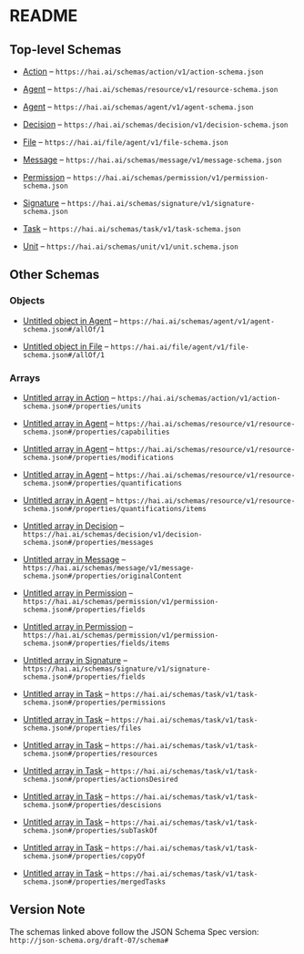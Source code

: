 # README

## Top-level Schemas

*   [Action](./action.md "General type of actions a resource or agent can take, and a set of things that can happen to a resource or agent") – `https://hai.ai/schemas/action/v1/action-schema.json`

*   [Agent](./resource.md "General schema for stateful resources") – `https://hai.ai/schemas/resource/v1/resource-schema.json`

*   [Agent](./agent.md "General schema for human, hybrid, and AI agents") – `https://hai.ai/schemas/agent/v1/agent-schema.json`

*   [Decision](./decision.md "descision is a log message of version changes, actions or edits, verified with a signature") – `https://hai.ai/schemas/decision/v1/decision-schema.json`

*   [File](./files.md "General resource for a file, document not in JACS") – `https://hai.ai/file/agent/v1/file-schema.json`

*   [Message](./message.md "A signed, immutable message from a user") – `https://hai.ai/schemas/message/v1/message-schema.json`

*   [Permission](./permission.md "Provides agents access to fields for reading, writing, signing, and amdin") – `https://hai.ai/schemas/permission/v1/permission-schema.json`

*   [Signature](./signature.md "Proof of signature, meant to be embedded in other documents") – `https://hai.ai/schemas/signature/v1/signature-schema.json`

*   [Task](./task.md "General schema for a task") – `https://hai.ai/schemas/task/v1/task-schema.json`

*   [Unit](./unit.md "Labels for quantitative values") – `https://hai.ai/schemas/unit/v1/unit.schema.json`

## Other Schemas

### Objects

*   [Untitled object in Agent](./agent-allof-1.md) – `https://hai.ai/schemas/agent/v1/agent-schema.json#/allOf/1`

*   [Untitled object in File](./files-allof-1.md) – `https://hai.ai/file/agent/v1/file-schema.json#/allOf/1`

### Arrays

*   [Untitled array in Action](./action-properties-units.md "units that can be modified") – `https://hai.ai/schemas/action/v1/action-schema.json#/properties/units`

*   [Untitled array in Agent](./resource-properties-capabilities.md) – `https://hai.ai/schemas/resource/v1/resource-schema.json#/properties/capabilities`

*   [Untitled array in Agent](./resource-properties-modifications.md) – `https://hai.ai/schemas/resource/v1/resource-schema.json#/properties/modifications`

*   [Untitled array in Agent](./resource-properties-quantifications.md "array of quantitative units defining the resource") – `https://hai.ai/schemas/resource/v1/resource-schema.json#/properties/quantifications`

*   [Untitled array in Agent](./resource-properties-quantifications-items.md) – `https://hai.ai/schemas/resource/v1/resource-schema.json#/properties/quantifications/items`

*   [Untitled array in Decision](./decision-properties-messages.md) – `https://hai.ai/schemas/decision/v1/decision-schema.json#/properties/messages`

*   [Untitled array in Message](./message-properties-originalcontent.md) – `https://hai.ai/schemas/message/v1/message-schema.json#/properties/originalContent`

*   [Untitled array in Permission](./permission-properties-fields.md "array of fields for specific permissions") – `https://hai.ai/schemas/permission/v1/permission-schema.json#/properties/fields`

*   [Untitled array in Permission](./permission-properties-fields-items.md) – `https://hai.ai/schemas/permission/v1/permission-schema.json#/properties/fields/items`

*   [Untitled array in Signature](./signature-properties-fields.md "what fields from document were used to generate signature") – `https://hai.ai/schemas/signature/v1/signature-schema.json#/properties/fields`

*   [Untitled array in Task](./task-properties-permissions.md) – `https://hai.ai/schemas/task/v1/task-schema.json#/properties/permissions`

*   [Untitled array in Task](./task-properties-files.md) – `https://hai.ai/schemas/task/v1/task-schema.json#/properties/files`

*   [Untitled array in Task](./task-properties-resources.md) – `https://hai.ai/schemas/task/v1/task-schema.json#/properties/resources`

*   [Untitled array in Task](./task-properties-actionsdesired.md) – `https://hai.ai/schemas/task/v1/task-schema.json#/properties/actionsDesired`

*   [Untitled array in Task](./task-properties-descisions.md) – `https://hai.ai/schemas/task/v1/task-schema.json#/properties/descisions`

*   [Untitled array in Task](./task-properties-subtaskof.md) – `https://hai.ai/schemas/task/v1/task-schema.json#/properties/subTaskOf`

*   [Untitled array in Task](./task-properties-copyof.md) – `https://hai.ai/schemas/task/v1/task-schema.json#/properties/copyOf`

*   [Untitled array in Task](./task-properties-mergedtasks.md) – `https://hai.ai/schemas/task/v1/task-schema.json#/properties/mergedTasks`

## Version Note

The schemas linked above follow the JSON Schema Spec version: `http://json-schema.org/draft-07/schema#`
